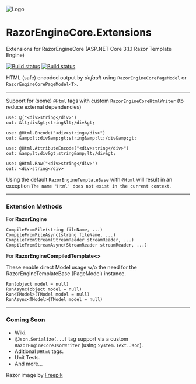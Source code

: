![Logo](https://github.com/wdcossey/RazorEngineCore.Extensions/raw/master/Assets/razor.png)

# RazorEngineCore.Extensions
Extensions for RazorEngineCore (ASP.NET Core 3.1.1 Razor Template Engine)

[![Build status](https://dev.azure.com/wdcossey/GitHub/_apis/build/status/RazorEngineCore-Extensions-CI?branchName=master)](https://dev.azure.com/wdcossey/GitHub/_build/latest?definitionId=1)
[![Build status](https://badgen.net/nuget/v/RazorEngineCore.Extensions?icon=nuget)](https://www.nuget.org/packages/RazorEngineCore.Extensions/)

HTML (safe) encoded output by *default* using `RazorEngineCorePageModel` or `RazorEngineCorePageModel<T>`.

---

Support for (some) `@Html` tags with custom `RazorEngineCoreHtmlWriter` (to reduce external dependencies)
```
use: @("<div>string</div>")
out: &lt;div&gt;string&lt;/div&gt;

use: @Html.Encode("<div>string</div>")
out: &amp;lt;div&amp;gt;string&amp;lt;/div&amp;gt;

use: @Html.AttributeEncode("<div>string</div>")
out: &amp;lt;div&gt;string&amp;lt;/div&gt;

use: @Html.Raw("<div>string</div>")
out: <div>string</div>
```

Using the default `RazorEngineTemplateBase` with `@Html` will result in an exception 
`The name 'Html' does not exist in the current context`.

---

### Extension Methods

For **RazorEngine**
```
CompileFromFile(string fileName, ...)
CompileFromFileAsync(string fileName, ...)
CompileFromStream(StreamReader streamReader, ...)
CompileFromStreamAsync(StreamReader streamReader, ...)
```

For **RazorEngineCompiledTemplate<>**

These enable direct Model usage w/o the need for the RazorEngineTemplateBase (PageModel) instance.
```
Run(object model = null)
RunAsync(object model = null)
Run<TModel>(TModel model = null)
RunAsync<TModel>(TModel model = null)
```

---

### Coming Soon

* Wiki.
* `@Json.Serialize(...)` tag support via a custom `RazorEngineCoreJsonWriter` (using `System.Text.Json`).
* Aditional `@Html` tags.
* Unit Tests.
* And more...

Razor image by [Freepik](http://www.freepik.com)
